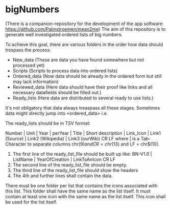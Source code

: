 # bigNumbers
(There is a companion-repository for the development of the app software: https://github.com/Palmstroemen/mean2me)
The aim of this repository is to generate well investigated ordered lists of big numbers.

To achieve this goal, there are various folders in the order how data should trespass the process:
* New_data (These are data you have found somewhere but not processed yet)
* Scripts (Scripts to process data into ordered lists)
* Ordered_data (Now data should be already in the ordered form but still may lack information)
* Reviewed_data (Here data should have their proof like links and all necessary datafields should be filled out.)
* Ready_lists (Here data are distributed to several ready to use lists.)

It's not obligatory that data always treaspass all these stages. Sometimes data might directly jump into <ordered_data> i.e.

The ready_lists should be in TSV format:

Number | Unit | Year | perYear | Title | Short description | Link_Icon | Link1 (Source) | Link2 (Wikipedia) | Link3 (ourWiki) CR LF
where | is a Tab-Character to separate columns chr$(9) and CR = chr$(13) and LF = chr$(10).

1. The first line of the ready_list_file should be built up like:
   BN-V1.0 | ListName | YearOfCreation | LinkToAnIcon CR LF
2. The second line of the ready_list_file should be empty.
3. The third line of the ready_list_file should show the headers
4. The 4th and further lines shall contain the data.

There must be one folder per list that contains the icons associated with this list.
This folder shall have the same name as the list itself.
It must contain at least one icon with the same name as the list itself. This icon shall be used for the list itself.
